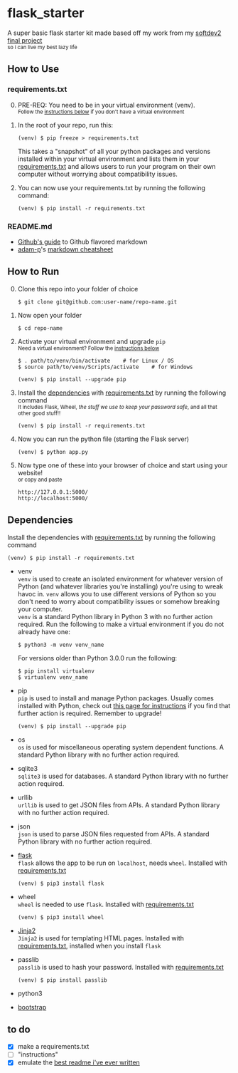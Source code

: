 # flask_starter

A super basic flask starter kit made based off my work from my [softdev2 final project](https://github.com/tfabiha/ccereal/)  
<sup>so i can live my best lazy life</sup>

## How to Use

### requirements.txt

0. PRE-REQ: You need to be in your virtual environment (venv).  
<sup>Follow the [instructions below](#dependencies) if you don't have a virtual environment</sup>

1. In the root of your repo, run this: 

    ```
    (venv) $ pip freeze > requirements.txt
    ```
    
    This takes a "snapshot" of all your python packages and versions installed within your virtual environment and lists them in your [requirements.txt](requirements.txt) and allows users to run your program on their own computer without worrying about compatibility issues. 
    
2. You can now use your requirements.txt by running the following command: 
    ```
    (venv) $ pip install -r requirements.txt
    ```

### README.md

- [Github's guide](https://guides.github.com/features/mastering-markdown/) to Github flavored markdown
- [adam-p](https://github.com/adam-p)'s [markdown cheatsheet](https://github.com/adam-p/markdown-here/wiki/Markdown-Cheatsheet)


## How to Run

0. Clone this repo into your folder of choice 

    ```
    $ git clone git@github.com:user-name/repo-name.git
    ```

1. Now open your folder

    ```
    $ cd repo-name
    ```

2. Activate your virtual environment and upgrade `pip`  
<sup>Need a virtual environment? Follow the [instructions below](#dependencies)</sup>  

    ```
    $ . path/to/venv/bin/activate    # for Linux / OS
    $ source path/to/venv/Scripts/activate    # for Windows
    
    (venv) $ pip install --upgrade pip
    ```

3. Install the [dependencies](#dependencies) with [requirements.txt](requirements.txt) by running the following command  
<sup>It includes Flask, Wheel, *the stuff we use to keep your password safe*, and all that other good stuff!!</sup>

    ```
    (venv) $ pip install -r requirements.txt
    ```

4. Now you can run the python file (starting the Flask server)

    ```
    (venv) $ python app.py
    ```

5. Now type one of these into your browser of choice and start using your website!  
<sup>or copy and paste</sup>

    ```
    http://127.0.0.1:5000/
    http://localhost:5000/
    ```


## Dependencies

Install the dependencies with [requirements.txt](requirements.txt) by running the following command

```
(venv) $ pip install -r requirements.txt
```

- venv  
`venv` is used to create an isolated environment for whatever version of Python (and whatever libraries you're installing) you're using to wreak havoc in. `venv` allows you to use different versions of Python so you don't need to worry about compatibility issues or somehow breaking your computer.  
`venv` is a standard Python library in Python 3 with no further action required. Run the following to make a virtual environment if you do not already have one: 

    ```
    $ python3 -m venv venv_name 
    ```
    
    For versions older than Python 3.0.0 run the following:  
    ```
    $ pip install virtualenv
    $ virtualenv venv_name  
    ```

- pip  
`pip` is used to install and manage Python packages. Usually comes installed with Python, check out [this page for instructions](https://pip.pypa.io/en/stable/installing/) if you find that further action is required. Remember to upgrade! 

    ```
    (venv) $ pip install --upgrade pip
    ```

- os  
`os` is used for miscellaneous operating system dependent functions. A standard Python library with no further action required.

- sqlite3  
`sqlite3` is used for databases. A standard Python library with no further action required. 

- urllib  
`urllib` is used to get JSON files from APIs. A standard Python library with no further action required. 

- json  
`json` is used to parse JSON files requested from APIs. A standard Python library with no further action required. 

- [flask](http://flask.pocoo.org/)  
`flask` allows the app to be run on `localhost`, needs `wheel`. Installed with [requirements.txt](requirements.txt) 

    ```
    (venv) $ pip3 install flask
    ```

- wheel  
`wheel` is needed to use `flask`. Installed with [requirements.txt](requirements.txt) 

    ```
    (venv) $ pip3 install wheel
    ```

- [Jinja2](http://jinja.pocoo.org/)  
`Jinja2` is used for templating HTML pages. Installed with [requirements.txt](requirements.txt), installed when you install `flask`

- passlib  
`passlib` is used to hash your password. Installed with [requirements.txt](requirements.txt) 

    ```
    (venv) $ pip install passlib
    ```

- python3 
- [bootstrap](https://getbootstrap.com/)


## to do
- [x] make a requirements.txt
- [ ] "instructions"
- [x] emulate the [best readme i've ever written](https://github.com/rachel-ng/group-d-etat)
